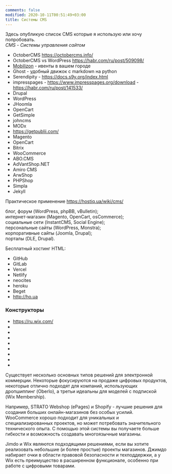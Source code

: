 ```yaml
---
comments: false
modified: 2020-10-11T00:51:49+03:00
title: Системы CMS
---
```


Здесь опубликую список CMS которые я использую или хочу попробовать.  
*CMS - Системы управления сайтом* 


* OctoberCMS <https://octobercms.info/>
* OctoberCMS vs WordPress <https://habr.com/ru/post/509098/>
* [Mobilizon](https://mobilizon.org) - ивенты в вашем городе
* Ghost - удобный движок с markdown на python
* Serendipity - <https://docs.s9y.org/index.html>
* impresspages - <https://www.impresspages.org/download> - <https://habr.com/ru/post/141533/>
* Drupal
* WordPress
* JHoomla
* OpenCart
* GetSimple
* johncms
* MODx
* <https://getpublii.com/>
* Magento
* OpenCart
* Bitrix
* WooCommerce
* ABO.CMS
* AdVantShop.NET
* Amiro CMS
* ArwShop
* PHPShop
* Simpla
* Jekyll

Практическое применение <https://hostiq.ua/wiki/cms/>  
  
блог, форум (WordPress, phpBB, vBulletin);  
интернет-магазин (Magento, OpenCart, osCommerce);  
социальные сети (InstantCMS, Social Engine);  
персональные сайты (WordPress, Monstra);  
корпоративные сайты (Joomla, Drupal);  
порталы (DLE, Drupal).  

Бесплатный хостинг HTML:
* GitHub
* GitLab
* Vercel
* Netlify
* neocites
* heroku
* Beget
* <http://ho.ua>

### Конструкторы
* <https://ru.wix.com/>
* []()
* []()
* []()
* []()
* []()
* []()
* []()
* []()


Существует несколько основных типов решений для электронной коммерции. Некоторые фокусируются на продаже цифровых продуктов, некоторые отлично подходят для компаний, использующих дропшиппинг (Oberlo), а третьи идеальны для моделей с подпиской (Wix Membership).

Например, STRATO Webshop (ePages) и Shopify - лучшие решения для создания больших онлайн-магазинов без особых усилий. WooCommerce хорошо подходит для уникальных и специализированных проектов, но может потребовать значительного технического опыта. С помощью этой системы вы получаете больше гибкости и возможность создавать многоязычные магазины.

Jimdo и Wix являются подходящими решениями, если вы хотите реализовать небольшие (и более простые) проекты магазинов. Джимдо набирает очки в области правовой безопасности и техподдержки, а у Wix есть преимущество в расширенном функционале, особенно при работе с цифровыми товарами.
